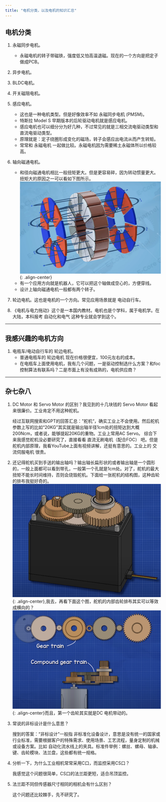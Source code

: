 ```yaml
---
title: "电机分类，以及电机的知识汇总"
---
```



## 电机分类

1. 永磁同步电机。
    - 永磁电机的转子带磁铁，强度低又怕高温退磁。现在的一个方向是把定子做成PCB。
2. 异步电机。
3. BLDC电机。
4. 开关磁阻电机。
5. 感应电机。
    
    - 这也是一种电机类型。但是好像效率不如 永磁同步电机 (PMSM)。
    - 特斯拉 Model S 早期版本的后轮驱动电机就是感应电机。
    - 感应电机也可以细分分为好几种，不过常见的就是三相交流电驱动类型和直流电驱动类型。
    - 原理就是：定子绕圈形成变化的磁场，转子会感应出电流从而产生转矩。
    - 常常和 永磁电机 一起做比较。永磁电机因为需要稀土永磁体所以价格较高。
6. 轴向磁通电机。
    - 和径向磁通电机相比一般扭矩更大。但是更容易碎，因为转动惯量更大。扭矩大的原因之一可以看如下图所示。
![image-center](/assets/images/轴向磁通大扭矩.png){: .align-center}
    - 有一个应用方向就是机器人，它可以把这个轴做成空心的，方便穿线。
    - 设计上轴向磁通电机一般都有两个转子。
7. 轮边电机。这也是电机的一个方向。常见应用场景就是 电动自行车。
8. 《电机与电力拖动》这个是一本国内教材。电机也是个学科，属于电机学。在大陆，本科报考 自动化和电气 这种专业就会学到这个。

---

## 我感兴趣的电机方向

1. 电瓶车/电动自行车的 轮边电机。
    - 普通电瓶车的 轮边电机 现在价格很便宜，100元左右的成本。
    - 在电瓶车上面使用电机，我有几个问题，一是驱动控制选什么方案？和foc控制算法有联系吗？二是市面上有没有成熟的，电机供应商？






---

## 杂七杂八

1. DC Motor 和 Servo Motor 的区别？我见到的十几块钱的 Servo Motor 看起来很廉价。工业肯定不用这种舵机。

    经过互联网搜索和GPT的回答汇总：”舵机“，确实工业上不会使用。然后舵机参数上写的比如“20KG”其实就是输出轴半径1cm处的扭矩达到大概200Ncm，或者说，能够提起20KG的重物。工业上常用AC Servo。
    综合下来我感觉舵机没必要研究了，直接看看 直流无刷电机（配合FOC） 吧。但是舵机内部原理，我看YouTube上面有视频讲解，还挺有意思的。工业上的 交流伺服电机 很贵。  
2. 还记得舵机买到手送的输出轴吗？输出轴长扁形状的或者输出轴是一个圆形的，一般上面都可以看到带孔，一般第一个孔就是1cm处。对了，舵机的最大扭矩不能长时间维持，否则会烧毁舵机。下面给一张舵机的结构图，这种齿轮的排布我挺好奇的。![image-center](/assets/images/servo.png){: .align-center},我去，再看下面这个图，舵机的内部齿轮排布其实可以等效成横向的？![image-center](/assets/images/servo_gear.png){: .align-center}而且，第一个齿轮其实就是DC 电机带动的。
4. 常说的非标设计是什么意思？

    搜到的答案：“非标设计”一般指 非标准化设备设计，意思是没有统一的国家或行业标准，需要根据客户的特殊需求、使用场景、工艺流程，量身定制的机械或设备方案。比如 自动化流水线上的夹具。标准件举例：螺丝、螺母、轴承、键、齿轮模块、法兰盘，这些都有统一规格。
5. 分析一下，为什么工业相机常常采用C口，而监控采用CS口？
    
    我感觉这个问题很简单，CS口的法兰距更短，适合吊顶监控。
6. 法兰距不同但传感器尺寸相同的相机会有什么区别？
    
    这个问题还比较棘手，先不研究了。